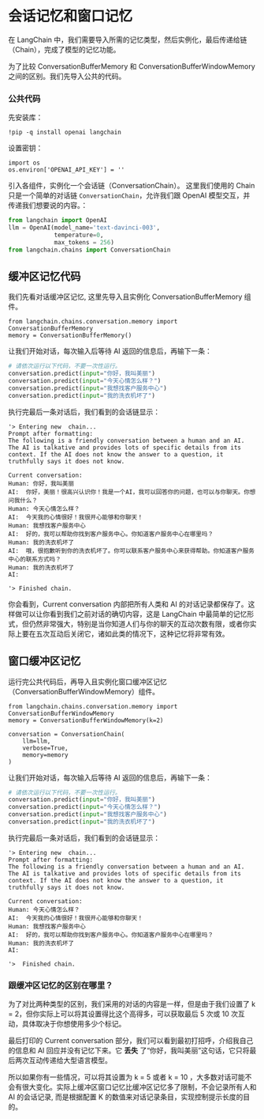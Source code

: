 # 会话记忆和窗口记忆

在 LangChain 中，我们需要导入所需的记忆类型，然后实例化，最后传递给链（Chain），完成了模型的记忆功能。

为了比较 ConversationBufferMemory 和 ConversationBufferWindowMemory 之间的区别。我们先导入公共的代码。

### 公共代码

先安装库：
```
!pip -q install openai langchain
```
设置密钥：
```
import os
os.environ['OPENAI_API_KEY'] = ''
```
引入各组件，实例化一个会话链（ConversationChain）。 这里我们使用的 Chain 只是一个简单的对话链 `ConversationChain`，允许我们跟 OpenAI 模型交互，并传递我们想要说的内容。：

```python
from langchain import OpenAI
llm = OpenAI(model_name='text-davinci-003', 
             temperature=0, 
             max_tokens = 256)
from langchain.chains import ConversationChain           
```
## 缓冲区记忆代码

我们先看对话缓冲区记忆, 这里先导入且实例化 ConversationBufferMemory 组件。
```
from langchain.chains.conversation.memory import ConversationBufferMemory
memory = ConversationBufferMemory()  
```

让我们开始对话，每次输入后等待 AI 返回的信息后，再输下一条：

```python
# 请依次运行以下代码，不要一次性运行。
conversation.predict(input="你好，我叫美丽")
conversation.predict(input="今天心情怎么样？")
conversation.predict(input="我想找客户服务中心")
conversation.predict(input="我的洗衣机坏了")
```

执行完最后一条对话后，我们看到的会话链显示：

``` 
'> Entering new  chain...
Prompt after formatting:
The following is a friendly conversation between a human and an AI. The AI is talkative and provides lots of specific details from its context. If the AI does not know the answer to a question, it truthfully says it does not know.

Current conversation:
Human: 你好，我叫美丽
AI:  你好，美丽！很高兴认识你！我是一个AI，我可以回答你的问题，也可以与你聊天。你想问我什么？
Human: 今天心情怎么样？
AI:  今天我的心情很好！我很开心能够和你聊天！
Human: 我想找客户服务中心
AI:  好的，我可以帮助你找到客户服务中心。你知道客户服务中心在哪里吗？
Human: 我的洗衣机坏了
AI:  哦，很抱歉听到你的洗衣机坏了。你可以联系客户服务中心来获得帮助。你知道客户服务中心的联系方式吗？
Human: 我的洗衣机坏了
AI:

'> Finished chain.
```

你会看到，Current conversation 内部把所有人类和 AI 的对话记录都保存了。这样做可以让你看到我们之前对话的确切内容，这是 LangChain 中最简单的记忆形式，但仍然非常强大，特别是当你知道人们与你的聊天的互动次数有限，或者你实际上要在五次互动后关闭它，诸如此类的情况下，这种记忆将非常有效。

## 窗口缓冲区记忆

运行完公共代码后，再导入且实例化窗口缓冲区记忆（ConversationBufferWindowMemory）组件。

```
from langchain.chains.conversation.memory import ConversationBufferWindowMemory
memory = ConversationBufferWindowMemory(k=2)

conversation = ConversationChain(
    llm=llm, 
    verbose=True, 
    memory=memory
)
```

让我们开始对话，每次输入后等待 AI 返回的信息后，再输下一条：

```python
# 请依次运行以下代码，不要一次性运行。
conversation.predict(input="你好，我叫美丽")
conversation.predict(input="今天心情怎么样？")
conversation.predict(input="我想找客户服务中心")
conversation.predict(input="我的洗衣机坏了")
```

执行完最后一条对话后，我们看到的会话链显示：

``` 
'> Entering new  chain...
Prompt after formatting:
The following is a friendly conversation between a human and an AI. The AI is talkative and provides lots of specific details from its context. If the AI does not know the answer to a question, it truthfully says it does not know.

Current conversation:
Human: 今天心情怎么样？
AI:  今天我的心情很好！我很开心能够和你聊天！
Human: 我想找客户服务中心
AI:  好的，我可以帮助你找到客户服务中心。你知道客户服务中心在哪里吗？
Human: 我的洗衣机坏了
AI:

'>  Finished chain.
```

### 跟缓冲区记忆的区别在哪里？

为了对比两种类型的区别，我们采用的对话的内容是一样，但是由于我们设置了 k = 2，但你实际上可以将其设置得比这个高得多，可以获取最后 5 次或 10 次互动，具体取决于你想使用多少个标记。

最后打印的 Current conversation 部分，我们可以看到最初打招呼，介绍我自己的信息和 AI 回应并没有记忆下来。它 **丢失** 了“你好，我叫美丽”这句话，它只将最后两次互动传递给大型语言模型。

所以如果你有一些情况，可以将其设置为 k = 5 或者 k = 10 ，大多数对话可能不会有很大变化。实际上缓冲区窗口记忆比缓冲区记忆多了限制，不会记录所有人和 AI 的会话记录, 而是根据配置 K 的数值来对话记录条目，实现控制提示长度的目的。 